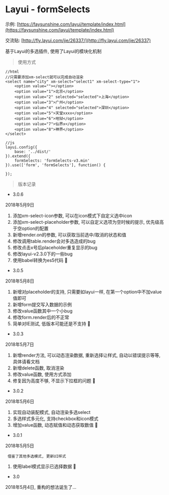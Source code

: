 # Layui - formSelects

示例: [https://faysunshine.com/layui/template/index.html](https://faysunshine.com/layui/template/index.html)

交流贴: [http://fly.layui.com/jie/26337/](http://fly.layui.com/jie/26337)

基于Layui的多选插件, 使用了Layui的模块化机制

> 使用方式

```
//html
//只需要添加xm-select就可以完成自动渲染
<select name="city" xm-select="select1" xm-select-type="1">
	<option value=""></option>
	<option value="1">北京</option>
	<option value="2" selected="selected">上海</option>
	<option value="3">广州</option>
	<option value="4" selected="selected">深圳</option>
	<option value="5">天堂xxxx</option>
	<option value="6">地狱</option>
	<option value="7">仙界x</option>
	<option value="8">神界</option>
</select>

//js
layui.config({
	base: '../dist/'
}).extend({
	formSelects: 'formSelects-v3.min'
}).use(['form', 'formSelects'], function() {
	
});
```


> 版本记录

 - 3.0.6
 
  2018年5月9日
  
  1. 添加xm-select-icon参数, 可以在icon模式下自定义选中icon
  2. 添加xm-select-placeholder参数, 可以自定义选项为空时候的提示, 优先级高于空option的配置
  3. 新增render.on的参数, 可以获取当前选中/取消的状态和值
  4. 修改调用table.render会对多选造成的bug
  5. 修改点击x号后placeholder重复显示的bug
  6. 修改layui-v2.3.0下的一些bug
  7. 使用babel转换为es5代码

 - 3.0.5
 
  2018年5月8日
  
  1. 新增对placeholder的支持, 只需要如layui一样, 在第一个option中不加value值即可
  2. 新增form提交写入数据的示例
  3. 修改value函数其中一个小bug
  4. 修改form.render后的不正常
  5. 简单对IE测试, 低版本可能还是不支持

 - 3.0.3
 
  2018年5月7日
  
  1. 新增render方法, 可以动态渲染数据, 重新选择让样式, 自动以错误提示等等, 具体请看文档
  2. 新增delete函数, 取消渲染
  3. 修改value函数, 使用方式添加
  4. 修复因为高度不够, 不显示下拉框的问题

 - 3.0.2
 
  2018年5月6日
  
  1. 实现自动装配模式, 自动渲染多选select
  2. 多选样式多元化, 支持checkbox和icon模式
  3. 增加value函数, 动态赋值和动态获取数值
 
 - 3.0.1
 
  2018年5月5日
  
     借鉴了其他多选模式, 更新UI样式
     
  1. 使用label模式显示已选择数据

 - 3.0
 
  2018年5月4日, 重构的想法诞生了...